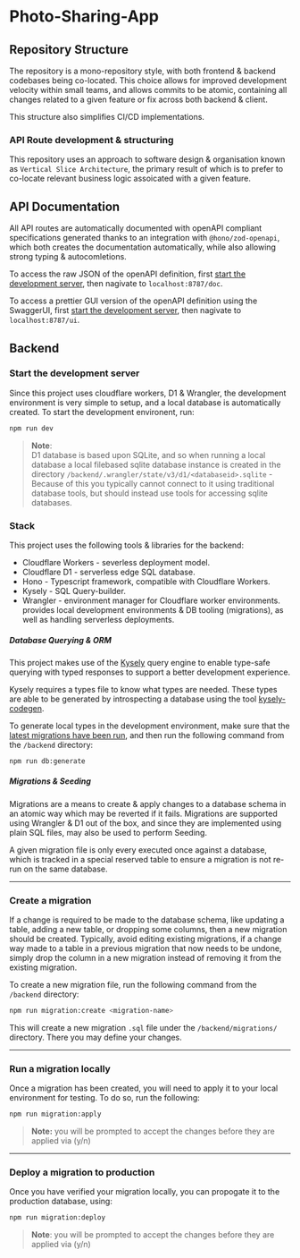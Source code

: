 # Photo-Sharing-App 


## Repository Structure

The repository is a mono-repository style, with both frontend & backend codebases being co-located. This choice allows for improved development velocity within small teams, and allows commits to be atomic, containing all changes related to a given feature or fix across both backend & client. 

This structure also simplifies CI/CD implementations.

### API Route development & structuring

This repository uses an approach to software design & organisation known as `Vertical Slice Architecture`, the primary result of which is to prefer to co-locate relevant business logic assoicated with a given feature. 


## API Documentation

All API routes are automatically documented with openAPI compliant specifications generated thanks to an integration with `@hono/zod-openapi`, which both creates the documentation automatically, while also allowing strong typing & autocomletions.

To access the raw JSON of the openAPI definition, first [start the development server](#start-the-development-server), then nagivate to `localhost:8787/doc`.

To access a prettier GUI version of the openAPI definition using the SwaggerUI, first [start the development server](#start-the-development-server), then nagivate to `localhost:8787/ui`.


## Backend

### **Start the development server**

Since this project uses cloudflare workers, D1 & Wrangler, the development environment is very simple to setup, and a local database is automatically created. To start the development environent, run:

```bash
npm run dev
```

> **Note**: <br>D1 database is based upon SQLite, and so when running a local database a local filebased sqlite database instance is created in the directory `/backend/.wrangler/state/v3/d1/<databaseid>.sqlite` - Because of this you typically cannot connect to it using traditional database tools, but should instead use tools for accessing sqlite databases.

### Stack
This project uses the following tools & libraries for the backend:
* Cloudflare Workers - severless deployment model.
* Cloudflare D1 - serverless edge SQL database.
* Hono - Typescript framework, compatible with Cloudflare Workers.
* Kysely - SQL Query-builder.
* Wrangler - environment manager for Cloudflare worker environments. provides local development environments & DB tooling (migrations), as well as handling serverless deployments.


##### Database Querying & ORM
This project makes use of the [Kysely](https://kysely.dev/) query engine to enable type-safe querying with typed responses to support a better development experience.

Kysely requires a types file to know what types are needed. These types are able to be generated by introspecting a database using the tool [kysely-codegen](https://github.com/RobinBlomberg/kysely-codegen).

To generate local types in the development environment, make sure that the [latest migrations have been run](#run-a-migration-locally), and then run the following command from the `/backend` directory:
```bash
npm run db:generate
```



##### Migrations & Seeding
Migrations are a means to create & apply changes to a database schema in an atomic way which may be reverted if it fails. Migrations are supported using Wrangler & D1 out of the box, and since they are implemented using plain SQL files, may also be used to perform Seeding.

A given migration file is only every executed once against a database, which is tracked in a special reserved table to ensure a migration is not re-run on the same database.


---
### **Create a migration**

If a change is required to be made to the database schema, like updating a table, adding a new table, or dropping some columns, then a new migration should be created. Typically, avoid editing existing migrations, if a change way made to a table in a previous migration that now needs to be undone, simply drop the column in a new migration instead of removing it from the existing migration.

To create a new migration file, run the following command from the `/backend` directory:
```bash
npm run migration:create <migration-name>
```

This will create a new migration `.sql` file under the `/backend/migrations/` directory. There you may define your changes.

---
### **Run a migration locally**

Once a migration has been created, you will need to apply it to your local environment for testing. To do so, run the following:
```bash
npm run migration:apply
```
> **Note:** you will be prompted to accept the changes before they are applied via (y/n)


---
### **Deploy a migration to production**

Once you have verified your migration locally, you can propogate it to the production database, using:

```bash
npm run migration:deploy
```
> **Note**: you will be prompted to accept the changes before they are applied via (y/n)

